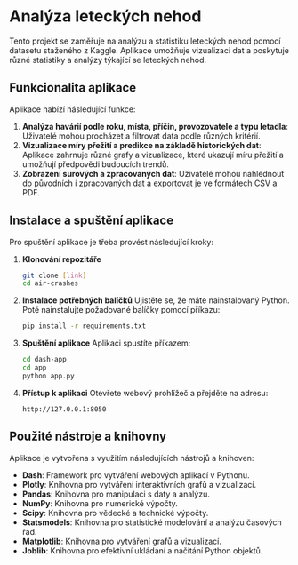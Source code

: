 # Analýza leteckých nehod

Tento projekt se zaměřuje na analýzu a statistiku leteckých nehod pomocí datasetu staženého z Kaggle. Aplikace umožňuje vizualizaci dat a poskytuje různé statistiky a analýzy týkající se leteckých nehod.

## Funkcionalita aplikace

Aplikace nabízí následující funkce:

1. **Analýza havárií podle roku, místa, příčin, provozovatele a typu letadla**: Uživatelé mohou procházet a filtrovat data podle různých kritérií.
2. **Vizualizace míry přežití a predikce na základě historických dat**: Aplikace zahrnuje různé grafy a vizualizace, které ukazují míru přežití a umožňují předpovědi budoucích trendů.
3. **Zobrazení surových a zpracovaných dat**: Uživatelé mohou nahlédnout do původních i zpracovaných dat a exportovat je ve formátech CSV a PDF.

## Instalace a spuštění aplikace

Pro spuštění aplikace je třeba provést následující kroky:

1. **Klonování repozitáře**

   ```bash
   git clone [link]
   cd air-crashes
   ```

2. **Instalace potřebných balíčků**
   Ujistěte se, že máte nainstalovaný Python. Poté nainstalujte požadované balíčky pomocí příkazu:

   ```bash
   pip install -r requirements.txt
   ```

3. **Spuštění aplikace**
   Aplikaci spustíte příkazem:

   ```bash
   cd dash-app
   cd app
   python app.py
   ```

4. **Přístup k aplikaci**
   Otevřete webový prohlížeč a přejděte na adresu:
   ```
   http://127.0.0.1:8050
   ```

## Použité nástroje a knihovny

Aplikace je vytvořena s využitím následujících nástrojů a knihoven:

- **Dash**: Framework pro vytváření webových aplikací v Pythonu.
- **Plotly**: Knihovna pro vytváření interaktivních grafů a vizualizací.
- **Pandas**: Knihovna pro manipulaci s daty a analýzu.
- **NumPy**: Knihovna pro numerické výpočty.
- **Scipy**: Knihovna pro vědecké a technické výpočty.
- **Statsmodels**: Knihovna pro statistické modelování a analýzu časových řad.
- **Matplotlib**: Knihovna pro vytváření grafů a vizualizací.
- **Joblib**: Knihovna pro efektivní ukládání a načítání Python objektů.

